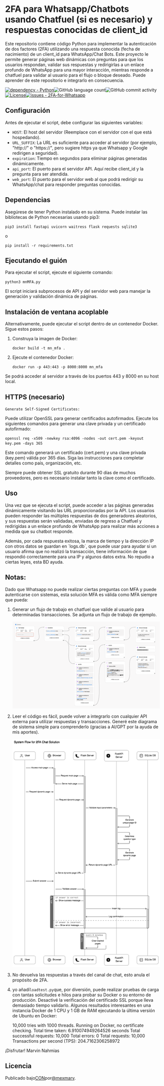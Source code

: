 # 2FA para Whatsapp/Chatbots usando Chatfuel (si es necesario) y respuestas conocidas de client_id

Este repositorio contiene código Python para implementar la autenticación de dos factores (2FA) utilizando una respuesta conocida (fecha de nacimiento) de un client_id para WhatsApp/Chat Bots. Este proyecto le permite generar páginas web dinámicas con preguntas para que los usuarios respondan, validar sus respuestas y redirigirlas a un enlace profundo de WhatsApp para una mayor interacción, mientras responde a chatfuel para validar al usuario para el flujo o bloque deseado. Puede aprender de este repositorio e integrarlo en consecuencia.

[![dependency - Python](https://img.shields.io/badge/dependency-Python-blue)](https://pypi.org/project/Python)![GitHub language count](https://img.shields.io/github/languages/count/mexmarv/2FA-for-Whatsapp)![GitHub commit activity](https://img.shields.io/github/commit-activity/y/mexmarv/2FA-for-Whatsapp)[![License](https://img.shields.io/badge/License-MIT-blue)](#license)[![issues - 2FA-for-Whatsapp](https://img.shields.io/github/issues/mexmarv/2FA-for-Whatsapp)](https://github.com/mexmarv/2FA-for-Whatsapp/issues)

## Configuración

Antes de ejecutar el script, debe configurar las siguientes variables:

-   `HOST`: El host del servidor (Reemplace con el servidor con el que está hospedando).
-   `URL_SUFFIX`: La URL es suficiente para acceder al servidor (por ejemplo, "http&#x3A;//" o "https&#x3A;//", pero sugiere https ya que Whatsapp y Google redirigen a seguridad).
-   `expiration`: Tiempo en segundos para eliminar páginas generadas dinámicamente.
-   `api_port`: El puerto para el servidor API. Aquí recibe client_id y la pregunta para ser atendida.
-   `web_port`: El puerto para el servidor web al que podrá redirigir su WhatsApp/chat para responder preguntas conocidas.

## Dependencias

Asegúrese de tener Python instalado en su sistema. Puede instalar las bibliotecas de Python necesarias usando pip3:

    pip3 install fastapi uvicorn waitress flask requests sqlite3

o

    pip install -r requirements.txt

## Ejecutando el guión

Para ejecutar el script, ejecute el siguiente comando:

    python3 mnMFA.py

El script iniciará subprocesos de API y del servidor web para manejar la generación y validación dinámica de páginas.

## Instalación de ventana acoplable

Alternativamente, puede ejecutar el script dentro de un contenedor Docker. Sigue estos pasos:

1.  Construya la imagen de Docker:

        docker build -t mn_mfa .

2.  Ejecute el contenedor Docker:

        docker run -p 443:443 -p 8000:8000 mn_mfa

Se podrá acceder al servidor a través de los puertos 443 y 8000 en su host local.

## HTTPS (necesario)

`Generate Self-Signed Certificates:`

Puede utilizar OpenSSL para generar certificados autofirmados. Ejecute los siguientes comandos para generar una clave privada y un certificado autofirmado:

    openssl req -x509 -newkey rsa:4096 -nodes -out cert.pem -keyout key.pem -days 365

Este comando generará un certificado (cert.pem) y una clave privada (key.pem) válida por 365 días. Siga las instrucciones para completar detalles como país, organización, etc.

Siempre puede obtener SSL gratuito durante 90 días de muchos proveedores, pero es necesario instalar tanto la clave como el certificado.

## Uso

Una vez que se ejecuta el script, puede acceder a las páginas generadas dinámicamente visitando las URL proporcionadas por la API. Los usuarios pueden responder las múltiples respuestas de dos generadores aleatorios, y sus respuestas serán validadas, enviadas de regreso a Chatfuel y redirigidas a un enlace profundo de WhatsApp para realizar más acciones a medida que su chatbot responde.

Además, por cada respuesta exitosa, la marca de tiempo y la dirección IP con otros datos se guardan en ´logs.db´, que puede usar para ayudar si un usuario afirma que no realizó la transacción, tiene información de que respondió correctamente para una IP y algunos datos extra. No repudio a ciertas leyes, esta BD ayuda.

## Notas:

Dado que Whatsapp no ​​puede realizar ciertas preguntas con MFA y puede autenticarse con sistemas, esta solución MFA es válida como MFA siempre que pueda:

1.  Generar un flujo de trabajo en chatfuel que valide al usuario para determinadas transacciones. Se adjunta un flujo de trabajo de ejemplo.
    <center><img src="/chatfuel.png"/></center>
2.  Leer el código es fácil, puede volver a integrarlo con cualquier API externa para utilizar respuestas y transacciones. Generé este diagrama de sistema simple para comprenderlo (gracias a AI/GPT por la ayuda de mis aportes).
    <center><img src="/2FASystemDiagram.svg"/></center>
3.  No devuelva las respuestas a través del canal de chat, esto anula el propósito de 2FA.
4.  yo añadí`loadtest.py`que, por diversión, puede realizar pruebas de carga con tantas solicitudes e hilos para probar su Docker o su entorno de producción. Desactivé la verificación del certificado SSL porque lleva demasiado tiempo validarlo. Algunos resultados interesantes en una instancia Docker de 1 CPU y 1 GB de RAM ejecutando la última versión de Ubuntu en Docker:


    10,000 tries with 1000 threads. Running on Docker, no certificate checking.
    Total time taken: 6.910074949264526 seconds
    Total successful requests: 10,000
    Total errors: 0
    Total requests: 10,000
    Transactions per second (TPS): 204.7162306258972

¡Disfrutar!
Marvin Nahmias

## Licencia

Publicado bajo[CON](/LICENSE)por[@mexmarv](https://github.com/mexmarv).
